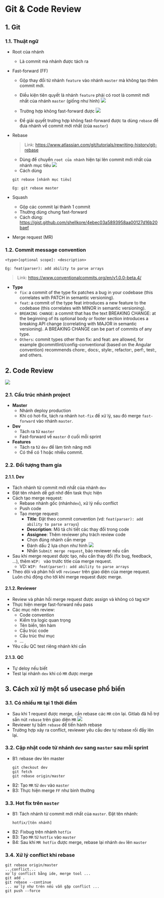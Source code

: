# Git & Code Review
## 1. Git
### 1.1. Thuật ngữ
- Root của nhánh
    - Là commit mà nhánh được tách ra

- Fast-forward (FF)
    - Gộp thay đổi từ nhánh `feature` vào nhánh `master` mà không tạo thêm commit mới.
    - Điều kiện tiên quyết là nhánh `feature` phải có root là commit mới nhất của nhánh `master` (giống như hình)
    ![](https://i.imgur.com/YoZ5n58.png)

    - Trường hợp không fast-forward được
    ![](https://i.imgur.com/qpW1sDj.png)
    - Để giải quyết trường hợp không fast-forward được ta dùng `rebase` để đưa nhánh về commit mới nhất (của `master`)

- Rebase
    > Link: https://www.atlassian.com/git/tutorials/rewriting-history/git-rebase
    - Dùng để chuyển `root của nhánh` hiện tại lên commit mới nhất của nhánh mục tiêu
    ![](https://i.imgur.com/4BiNeIj.png)
    - Cách dùng
    ```
    git rebase [nhánh mục tiêu]
    
    Eg: git rebase master
    ```
    
- Squash
    - Gộp các commit lại thành 1 commit
    - Thường dùng chung fast-forward
    - Cách dùng: https://gist.github.com/shellkore/4ebec03a5893958aa00127d16b20baef
- Merge request (MR)
    

### 1.2. Commit message convention
```
<type>[optional scope]: <description>

Eg: feat(parser): add ability to parse arrays
```
> Link: https://www.conventionalcommits.org/en/v1.0.0-beta.4/
- **Type**
    - `fix`: a commit of the type fix patches a bug in your codebase (this correlates with PATCH in semantic versioning).
    - `feat`: a commit of the type feat introduces a new feature to the codebase (this correlates with MINOR in semantic versioning).
    - `BREAKING CHANGE`: a commit that has the text BREAKING CHANGE: at the beginning of its optional body or footer section introduces a breaking API change (correlating with MAJOR in semantic versioning). A BREAKING CHANGE can be part of commits of any type.
    - `Others`: commit types other than fix: and feat: are allowed, for example @commitlint/config-conventional (based on the Angular convention) recommends chore:, docs:, style:, refactor:, perf:, test:, and others.
    
## 2. Code Review

![](https://i.imgur.com/GsCsBZb.png)


### 2.1. Cấu trúc nhánh project
- **Master**
    - Nhánh deploy production
    - Khi có hot-fix, tách ra nhánh `hot-fix` để xử lý, sau đó merge `fast-forward` vào nhánh `master`.
- **Dev**
    - Tách ra từ `master`
    - Fast-forward về `master` ở cuối mỗi sprint
- **Features**
    - Tách ra từ `dev` để làm tính năng mới
    - Có thể có 1 hoặc nhiều commit.
### 2.2. Đối tượng tham gia
#### 2.1.1. Dev
- Tách nhánh từ commit mới nhất của nhánh `dev`
- Đặt tên nhánh dễ gợi nhớ đến task thực hiện
- Cách tạo merge request:
    - Rebase nhánh gốc (nhánh`dev`), xử lý nếu conflict
    - Push code
    - Tạo merge request:
        - **Title**: Đặt theo commit convention (vd: `feat(parser): add ability to parse arrays`)
        - **Description**: Mô tả chi tiết các thay đổi trong code
        - **Assignee**: Thêm reviewer phụ trách review code
        - Chọn đúng nhánh cần merge
        - Đánh dấu 2 lựa chọn như hình
        ![](https://i.imgur.com/zdaVUik.png)
        - Nhấn `Submit merge request`, báo reviewer nếu cần
- Sau khi merge request được tạo, nếu cần thay đổi (fix bug, feedback, ...), thêm `WIP: ` vào trước title của merge request. 
    - VD: `WIP: feat(parser): add ability to parse arrays`
- Theo dõi và phản hồi với `reviewer` trên giao diện của merge request. Luôn chủ động cho tới khi merge request được merge.

#### 2.1.2. Reviewer
- Review và phản hồi merge request được assign và không có tag `WIP`
- Thực hiện merge fast-forward nếu pass
- Các mục nên review:
    - Code convention
    - Kiểm tra logic quan trọng
    - Tên biến, tên hàm
    - Cấu trúc code
    - Cấu trúc thư mục
    - ...
- Yêu cầu QC test riêng nhánh khi cần

#### 2.1.3. QC
- Tự deloy nếu biết
- Test lại nhánh `dev` khi có `MR` được merge 

## 3. Cách xử lý một số usecase phổ biến
### 3.1. Có nhiều `MR` tại 1 thời điểm
- Sau khi 1 request được merge, cần rebase các `MR` còn lại. Gitlab đã hỗ trợ sẵn nút `rebase` trên giao diện `MR`
![](https://i.imgur.com/mBTkgTI.png)
- Reviewer tự bấm `rebase` để tiến hành rebase
- Trường hợp xảy ra conflict, reviewer yêu cầu dev tự rebase rồi đẩy lên lại.

### 3.2. Cập nhật code từ nhánh `dev` sang `master` sau mỗi sprint
- B1: rebase dev lên master 
    ```
    git checkout dev
    git fetch
    git rebase origin/master
    ```
- B2: Tạo `MR` từ `dev` vào `master`
- B3: Thực hiện merge `FF` như bình thường

### 3.3. Hot fix trên `master`
- B1: Tách nhánh từ commit mới nhất của `master`. Đặt tên nhánh: 
    ```
    hotfix/[tên nhánh]
    ```
- B2: Fixbug trên nhánh `hotfix`
- B3: Tạo `MR` từ `hotfix` vào `master`
- B4: Sau khi `MR hotfix` được merge, rebase lại nhánh `dev` lên `master`

### 3.4. Xử lý conflict khi rebase
```
git rebase origin/master
...conflict...
xử lý conflict bằng ide, merge tool ...
git add .
git rebase --continue
... xử lý như trên nếu vẫn gặp conflict ...
git push --force

```


